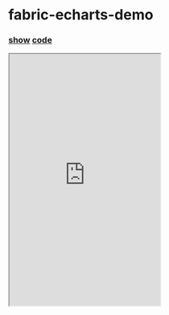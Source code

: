 # fabric-echarts-demo

### [**show**](https://zhuanwan.github.io/web/fabric/echarts-demo)  [**code**](https://github.com/zhuanwan/web/blob/mater/src/pages/fabric/echarts-demo.jsx)

<iframe style="height:500px" class="custom-iframe" src="https://zhuanwan.github.io/web/fabric/echarts-demo">  
 </iframe>


